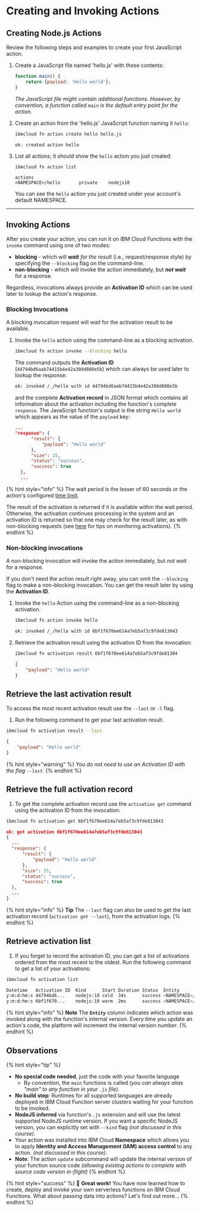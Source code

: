 <!--
#
# Licensed to the Apache Software Foundation (ASF) under one or more
# contributor license agreements.  See the NOTICE file distributed with
# this work for additional information regarding copyright ownership.
# The ASF licenses this file to You under the Apache License, Version 2.0
# (the "License"); you may not use this file except in compliance with
# the License.  You may obtain a copy of the License at
#
#     http://www.apache.org/licenses/LICENSE-2.0
#
# Unless required by applicable law or agreed to in writing, software
# distributed under the License is distributed on an "AS IS" BASIS,
# WITHOUT WARRANTIES OR CONDITIONS OF ANY KIND, either express or implied.
# See the License for the specific language governing permissions and
# limitations under the License.
#
-->

# Creating and Invoking Actions

## Creating Node.js Actions

Review the following steps and examples to create your first JavaScript action.

1. Create a JavaScript file named 'hello.js' with these contents:

    ```javascript
    function main() {
        return {payload: 'Hello world'};
    }
    ```

    _The JavaScript file might contain additional functions. However, by convention, a function called `main` is the default entry point for the action._

2. Create an action from the 'hello.js' JavaScript function naming it `hello`:

    ```bash
    ibmcloud fn action create hello hello.js
    ```

    ```text
    ok: created action hello
    ```

3. List all actions; it should show the `hello` action you just created:

    ```bash
    ibmcloud fn action list
    ```

    ```text
    actions
    <NAMESPACE>/hello       private    nodejs10
    ```

    You can see the `hello` action you just created under your account's default NAMESPACE.

---

## Invoking Actions

After you create your action, you can run it on IBM Cloud Functions with the `invoke` command using one of two modes:

- **blocking** - which will _**wait** for the result_ \(i.e., request/response style\) by specifying the `--blocking` flag on the command-line.
- **non-blocking** - which will invoke the action immediately, but _**not wait**_ for a response.

Regardless, invocations always provide an **Activation ID** which can be used later to lookup the action's response.

### Blocking Invocations

A blocking invocation request will _wait_ for the activation result to be available.

1. Invoke the `hello` action using the command-line as a blocking activation.

    ```bash
    ibmcloud fn action invoke --blocking hello
    ```

    The command outputs the **Activation ID** (`44794bd6aab74415b4e42a308d880e5b`) which can always be used later to lookup the response:

    ```bash
    ok: invoked /_/hello with id 44794bd6aab74415b4e42a308d880e5b
    ```

    and the complete **Activation record** in JSON format which contains all information about the activation including the function's complete `response`. The JavaScript function's output is the string `Hello world` which appears as the value of the `payload` key:

    ```json
    ...
    "response": {
          "result": {
              "payload": "Hello world"
          },
          "size": 25,
          "status": "success",
          "success": true
      },
      ...
    ```
{% hint style="info" %}
The wait period is the lesser of 60 seconds or the action's configured [time limit](https://github.com/apache/incubator-openwhisk/blob/master/docs/reference.md#per-action-timeout-ms-default-60s).

The result of the activation is returned if it is available within the wait period. Otherwise, the activation continues processing in the system and an activation ID is returned so that one may check for the result later, as with non-blocking requests \(see [here](https://github.com/apache/incubator-openwhisk/blob/master/docs/actions.md#watching-action-output) for tips on monitoring activations\).
{% endhint %}

### Non-blocking invocations

A non-blocking invocation will invoke the action immediately, but _not wait_ for a response.

If you don't need the action result right away, you can omit the `--blocking` flag to make a non-blocking invocation. You can get the result later by using the **Activation ID**.

1. Invoke the `hello` Action using the command-line as a non-blocking activation.

    ```bash
    ibmcloud fn action invoke hello
    ```

    ```bash
    ok: invoked /_/hello with id 6bf1f670ee614a7eb5af3c9fde813043
    ```

2. Retrieve the activation result using the activation ID from the invocation:

    ```bash
    ibmcloud fn activation result 6bf1f670ee614a7eb5af3c9fde81304
    ```

    ```json
    {
        "payload": "Hello world"
    }
    ```

## Retrieve the last activation result

To access the most recent activation result use the `--last` or `-l` flag.

1. Run the following command to get your last activation result.

  ```bash
  ibmcloud fn activation result --last
  ```

  ```json
  {
      "payload": "Hello world"
  }
  ```

{% hint style="warning" %}
You _do not need to use an Activation ID with the flag `--last`._
{% endhint %}

## Retrieve the full activation record

  1. To get the complete activation record use the `activation get` command using the activation ID from the invocation:

  ```bash
  ibmcloud fn activation get 6bf1f670ee614a7eb5af3c9fde813043
  ```

  ```json
  ok: got activation 6bf1f670ee614a7eb5af3c9fde813043
  {
    ...
    "response": {
        "result": {
            "payload": "Hello world"
        },
        "size": 25,
        "status": "success",
        "success": true
    },
    ...
  }
  ```

{% hint style="info" %}
**Tip** The `--last` flag can also be used to get the last activation record (`activation get --last`), from the activation logs.
{% endhint %}

## Retrieve activation list

1. If you forget to record the activation ID, you can get a list of activations ordered from the most recent to the oldest. Run the following command to get a list of your activations:

```bash
ibmcloud fn activation list
```

```bash
Datetime   Activation ID  Kind      Start Duration Status  Entity
y:m:d:hm:s 44794bd6...    nodejs:10 cold  34s      success <NAMESPACE>/hello:0.0.1
y:m:d:hm:s 6bf1f670...    nodejs:10 warm  2ms      success <NAMESPACE>/hello:0.0.1
```

{% hint style="info" %}
**Note** The **`Entity`** column indicates which action was invoked along with the function's internal version. Every time you update an action's code, the platform will increment the internal version number.
{% endhint %}

## Observations

{% hint style="tip" %}
- **No special code needed**, just the code with your favorite language
  - By convention, the `main` functions is called _(you can always alias "main" to any function in your `.js` file)_.
- **No build step**: Runtimes for all supported languages are already deployed in IBM Cloud Function server clusters waiting for your function to be invoked.
- **NodeJS inferred** via function's `.js` extension and will use the latest supported NodeJS runtime version. If you want a specific NodeJS version, you can explicitly set with `--kind` flag _(not discussed in this course)_.
- Your action was installed into IBM Cloud **Namespace** which allows you to  apply **Identity and Access Management (IAM) access control** to any action. _(not discussed in this course)_.
- **Note**: The action `update` subcommand will update the internal version of your function source code _(allowing existing actions to complete with source code version in-flight)_
{% endhint %}

{% hint style="success" %}
🎉 **Great work!** You have now learned how to create, deploy and invoke your own serverless functions on IBM Cloud Functions. What about passing data into actions? Let's find out more...
{% endhint %}
